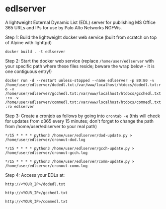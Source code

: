 # edlserver
 
A lightweight External Dynamic List (EDL) server for publishing MS Office 365 URLs and IPs for use by Palo Alto Networks NGFWs.
 
Step 1: Build the lightweight docker web service (built from scratch on top of Alpine with lighttpd)
 
`docker build . -t edlserver`
 
Step 2: Start the docker web service (replace `/home/user/edlserver` with your specific path where these files reside; beware the wrap below - it is one contiguous entry!)
 
`docker run -d --restart unless-stopped --name edlserver -p 80:80 -v /home/user/edlserver/dodedl.txt:/var/www/localhost/htdocs/dodedl.txt:ro -v /home/user/edlserver/gcchedl.txt:/var/www/localhost/htdocs/gcchedl.txt:ro -v /home/user/edlserver/commedl.txt:/var/www/localhost/htdocs/commedl.txt:ro edlserver`
 
Step 3: Create a cronjob as follows by going into `crontab -e` (this will check for updates from o365 every 15 minutes; don't forget to change the path from /home/user/edlserver to your real path)
 
`*/15 * * * * python3 /home/user/edlserver/dod-update.py > /home/user/edlserver/cronout-dod.log`
 
`*/15 * * * * python3 /home/user/edlserver/gcch-update.py > /home/user/edlserver/cronout-gcch.log`
 
`*/15 * * * * python3 /home/user/edlserver/comm-update.py > /home/user/edlserver/cronout-comm.log`
 
Step 4: Access your EDLs at:
 
`http://<YOUR_IP>/dodedl.txt`
 
`http://<YOUR_IP>/gcchedl.txt`
 
`http://<YOUR_IP>/commedl.txt`
